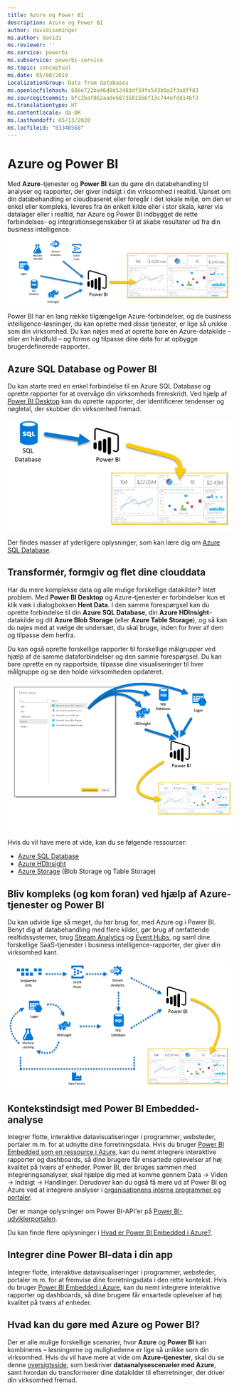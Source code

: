 ```yaml
---
title: Azure og Power BI
description: Azure og Power BI
author: davidiseminger
ms.author: davidi
ms.reviewer: ''
ms.service: powerbi
ms.subservice: powerbi-service
ms.topic: conceptual
ms.date: 05/08/2019
LocalizationGroup: Data from databases
ms.openlocfilehash: 686e722ba46d8d52483df34fe543b0a2f3a8ff83
ms.sourcegitcommit: bfc2baf862aade6873501566f13c744efdd146f3
ms.translationtype: HT
ms.contentlocale: da-DK
ms.lasthandoff: 05/13/2020
ms.locfileid: "83348568"
---
```

# <a name="azure-and-power-bi"></a>Azure og Power BI

Med **Azure**-tjenester og **Power BI** kan du gøre din databehandling til analyser og rapporter, der giver indsigt i din virksomhed i realtid. Uanset om din databehandling er cloudbaseret eller foregår i det lokale miljø, om den er enkel eller kompleks, leveres fra én enkelt kilde eller i stor skala, kører via datalager eller i realtid, har Azure og Power BI indbygget de rette forbindelses- og integrationsegenskaber til at skabe resultater ud fra din business intelligence.

![Azure](media/service-azure-and-power-bi/azure_1.png)

Power BI har en lang række tilgængelige Azure-forbindelser, og de business intelligence-løsninger, du kan oprette med disse tjenester, er lige så unikke som din virksomhed. Du kan nøjes med at oprette bare én Azure-datakilde – eller en håndfuld – og forme og tilpasse dine data for at opbygge brugerdefinerede rapporter.

## <a name="azure-sql-database-and-power-bi"></a>Azure SQL Database og Power BI

Du kan starte med en enkel forbindelse til en Azure SQL Database og oprette rapporter for at overvåge din virksomheds fremskridt. Ved hjælp af [Power BI Desktop](../fundamentals/desktop-getting-started.md) kan du oprette rapporter, der identificerer tendenser og nøgletal, der skubber din virksomhed fremad.

![SQL til PBI](media/service-azure-and-power-bi/azure_2_sqltopbi.png)

Der findes masser af yderligere oplysninger, som kan lære dig om [Azure SQL Database](https://azure.microsoft.com/services/sql-database/).

## <a name="transform-shape-and-merge-your-cloud-data"></a>Transformér, formgiv og flet dine clouddata

Har du mere komplekse data og alle mulige forskellige datakilder? Intet problem. Med **Power BI Desktop** og Azure-tjenester er forbindelser kun et klik væk i dialogboksen **Hent Data**. I den samme forespørgsel kan du oprette forbindelse til din **Azure SQL Database**, din **Azure HDInsight**-datakilde og dit **Azure Blob Storage** (eller **Azure Table Storage**), og så kan du nøjes med at vælge de undersæt, du skal bruge, inden for hver af dem og tilpasse dem herfra.

Du kan også oprette forskellige rapporter til forskellige målgrupper ved hjælp af de samme dataforbindelser og den samme forespørgsel. Du kan bare oprette en ny rapportside, tilpasse dine visualiseringer til hver målgruppe og se den holde virksomheden opdateret.

![Flere til PBI](media/service-azure-and-power-bi/azure_3_multipletopbi.png)

Hvis du vil have mere at vide, kan du se følgende ressourcer:

* [Azure SQL Database](https://azure.microsoft.com/services/sql-database/)
* [Azure HDInsight](https://azure.microsoft.com/services/hdinsight/)
* [Azure Storage](https://azure.microsoft.com/services/storage/) (Blob Storage og Table Storage)

## <a name="get-complex-and-ahead-using-azure-services-and-power-bi"></a>Bliv kompleks (og kom foran) ved hjælp af Azure-tjenester og Power BI

Du kan udvide lige så meget, du har brug for, med Azure og i Power BI. Benyt dig af databehandling med flere kilder, gør brug af omfattende realtidssystemer, brug [Stream Analytics](https://azure.microsoft.com/services/stream-analytics/) og [Event Hubs](https://azure.microsoft.com/services/event-hubs/), og saml dine forskellige SaaS-tjenester i business intelligence-rapporter, der giver din virksomhed kant.

![Azure-kompleks](media/service-azure-and-power-bi/azure_4_complex.png)

## <a name="context-insights-with-power-bi-embedded-analytics"></a>Kontekstindsigt med Power BI Embedded-analyse

Integrer flotte, interaktive datavisualiseringer i programmer, websteder, portaler m.m. for at udnytte dine forretningsdata. Hvis du bruger [Power BI Embedded som en ressource i Azure](https://azure.microsoft.com/services/power-bi-embedded/), kan du nemt integrere interaktive rapporter og dashboards, så dine brugere får ensartede oplevelser af høj kvalitet på tværs af enheder.  Power BI, der bruges sammen med integreringsanalyser, skal hjælpe dig med at komme gennem Data -> Viden -> Indsigt -> Handlinger.  Derudover kan du også få mere ud af Power BI og Azure ved at integrere analyser i [organisationens interne programmer og portaler](https://powerbi.microsoft.com/developers/embedded-analytics/organization/).

Der er mange oplysninger om Power BI-API'er på [Power BI-udviklerportalen](https://dev.powerbi.com).

Du kan finde flere oplysninger i [Hvad er Power BI Embedded i Azure?](../developer/embedded/azure-pbie-what-is-power-bi-embedded.md).

## <a name="embed-your-power-bi-data-within-your-app"></a>Integrer dine Power BI-data i din app

Integrer flotte, interaktive datavisualiseringer i programmer, websteder, portaler m.m. for at fremvise dine forretningsdata i den rette kontekst. Hvis du bruger [Power BI Embedded i Azure](https://azure.microsoft.com/services/power-bi-embedded/), kan du nemt integrere interaktive rapporter og dashboards, så dine brugere får ensartede oplevelser af høj kvalitet på tværs af enheder.

## <a name="what-could-you-do-with-azure-and-power-bi"></a>Hvad kan du gøre med Azure og Power BI?

Der er alle mulige forskellige scenarier, hvor **Azure** og **Power BI** kan kombineres – løsningerne og mulighederne er lige så unikke som din virksomhed. Hvis du vil have mere at vide om **Azure-tjenester**, skal du se denne [oversigtsside](https://docs.microsoft.com/azure/machine-learning/team-data-science-process/plan-your-environment), som beskriver **dataanalysescenarier med Azure**, samt hvordan du transformerer dine datakilder til efterretninger, der driver din virksomhed fremad.
